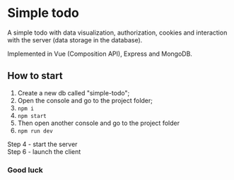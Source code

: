 # Simple todo

A simple todo with data visualization, authorization, cookies and interaction with the server (data storage in the database).

Implemented in Vue (Composition API), Express and MongoDB.

## How to start

1. Create a new db called "simple-todo";
2. Open the console and go to the project folder;
3. `npm i`
4. `npm start`
5. Then open another console and go to the project folder
6. `npm run dev`

Step 4 - start the server
<br>
Step 6 - launch the client

### Good luck
